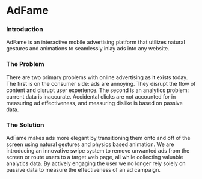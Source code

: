 AdFame
======
### Introduction
AdFame is an interactive mobile advertising platform that utilizes natural 
gestures and animations to seamlessly inlay ads into any website.

### The Problem
There are two primary problems with online advertising as it exists today. The 
first is on the consumer side: ads are annoying. They disrupt the flow of content 
and disrupt user experience. The second is an analytics problem: current data is 
inaccurate. Accidental clicks are not accounted for in measuring ad effectiveness, 
and measuring dislike is based on passive data.

### The Solution
AdFame makes ads more elegant by transitioning them onto and off of the screen 
using natural gestures and physics based animation. We are introducing an innovative 
swipe system to remove unwanted ads from the screen or route users to a target web 
page, all while collecting valuable analytics data. By actively engaging the user we 
no longer rely solely on passive data to measure the effectiveness of an ad campaign.